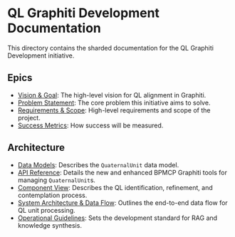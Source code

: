 # QL Graphiti Development Documentation

This directory contains the sharded documentation for the QL Graphiti Development initiative.

## Epics

- [Vision & Goal](./epics/epic-vision.md): The high-level vision for QL alignment in Graphiti.
- [Problem Statement](./epics/epic-problem-statement.md): The core problem this initiative aims to solve.
- [Requirements & Scope](./epics/epic-requirements.md): High-level requirements and scope of the project.
- [Success Metrics](./epics/epic-success-metrics.md): How success will be measured.

## Architecture

- [Data Models](./architecture_shards/data-models.md): Describes the `QuaternalUnit` data model.
- [API Reference](./architecture_shards/api-reference.md): Details the new and enhanced BPMCP Graphiti tools for managing `QuaternalUnit`s.
- [Component View](./architecture_shards/component-view.md): Describes the QL identification, refinement, and contemplation process.
- [System Architecture & Data Flow](./architecture_shards/infra-deployment.md): Outlines the end-to-end data flow for QL unit processing.
- [Operational Guidelines](./architecture_shards/operational-guidelines.md): Sets the development standard for RAG and knowledge synthesis.